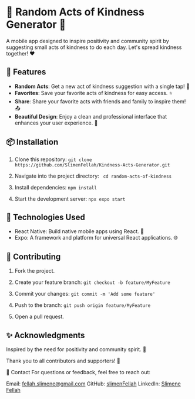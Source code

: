 # 🌟 Random Acts of Kindness Generator 🌟

A mobile app designed to inspire positivity and community spirit by suggesting small acts of kindness to do each day. Let's spread kindness together! ❤️

## 📱 Features

- **Random Acts**: Get a new act of kindness suggestion with a single tap! 🎲
- **Favorites**: Save your favorite acts of kindness for easy access. ⭐
- **Share**: Share your favorite acts with friends and family to inspire them! 📤
- **Beautiful Design**: Enjoy a clean and professional interface that enhances your user experience. 🎨

## 📦 Installation

1. Clone this repository:
``` git clone https://github.com/SlimenFellah/Kindness-Acts-Generator.git ```

2. Navigate into the project directory:
``` cd random-acts-of-kindness```

3. Install dependencies:
```npm install```

4. Start the development server:
```npx expo start```
<!-- 
## 📸 Screenshots
Replace with your actual screenshot -->

## 🚀 Technologies Used
- React Native: Build native mobile apps using React. 📱
- Expo: A framework and platform for universal React applications. 🌐

## 🤝 Contributing
1. Fork the project.

2. Create your feature branch:
```git checkout -b feature/MyFeature```

3. Commit your changes:
```git commit -m 'Add some feature'```

4. Push to the branch:
```git push origin feature/MyFeature```

5. Open a pull request.

## ✨ Acknowledgments
Inspired by the need for positivity and community spirit. 🌈

Thank you to all contributors and supporters! 🙌

💬 Contact
For questions or feedback, feel free to reach out:

Email: fellah.slimene@gmail.com
GitHub: [slimenFellah]('https://github.com/SlimenFellah')
LinkedIn: [Slimene Fellah]('https://www.linkedin.com/in/slimene-fellah-25950a224/')